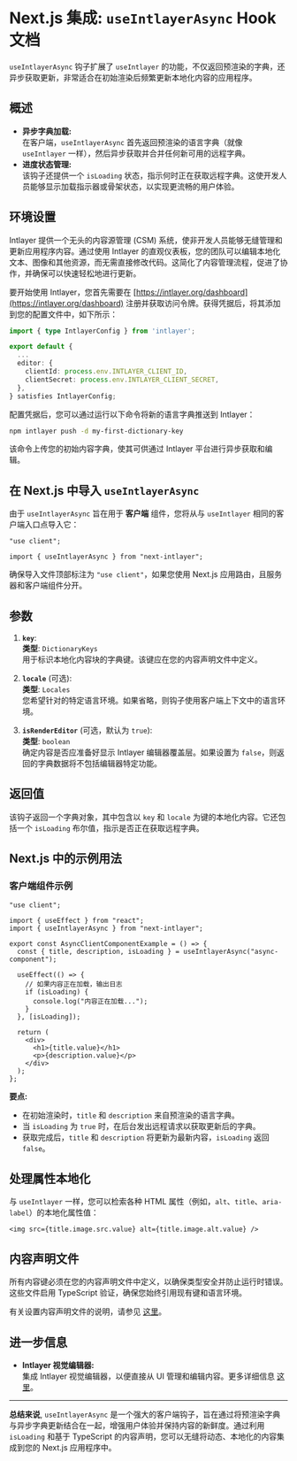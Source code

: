 # Next.js 集成: `useIntlayerAsync` Hook 文档

`useIntlayerAsync` 钩子扩展了 `useIntlayer` 的功能，不仅返回预渲染的字典，还异步获取更新，非常适合在初始渲染后频繁更新本地化内容的应用程序。

## 概述

- **异步字典加载:**  
  在客户端，`useIntlayerAsync` 首先返回预渲染的语言字典（就像 `useIntlayer` 一样），然后异步获取并合并任何新可用的远程字典。
- **进度状态管理:**  
  该钩子还提供一个 `isLoading` 状态，指示何时正在获取远程字典。这使开发人员能够显示加载指示器或骨架状态，以实现更流畅的用户体验。

## 环境设置

Intlayer 提供一个无头的内容源管理 (CSM) 系统，使非开发人员能够无缝管理和更新应用程序内容。通过使用 Intlayer 的直观仪表板，您的团队可以编辑本地化文本、图像和其他资源，而无需直接修改代码。这简化了内容管理流程，促进了协作，并确保可以快速轻松地进行更新。

要开始使用 Intlayer，您首先需要在 [https://intlayer.org/dashboard](https://intlayer.org/dashboard) 注册并获取访问令牌。获得凭据后，将其添加到您的配置文件中，如下所示：

```typescript
import { type IntlayerConfig } from 'intlayer';

export default {
  ...
  editor: {
    clientId: process.env.INTLAYER_CLIENT_ID,
    clientSecret: process.env.INTLAYER_CLIENT_SECRET,
  },
} satisfies IntlayerConfig;
```

配置凭据后，您可以通过运行以下命令将新的语言字典推送到 Intlayer：

```bash
npm intlayer push -d my-first-dictionary-key
```

该命令上传您的初始内容字典，使其可供通过 Intlayer 平台进行异步获取和编辑。

## 在 Next.js 中导入 `useIntlayerAsync`

由于 `useIntlayerAsync` 旨在用于 **客户端** 组件，您将从与 `useIntlayer` 相同的客户端入口点导入它：

```tsx
"use client";

import { useIntlayerAsync } from "next-intlayer";
```

确保导入文件顶部标注为 `"use client"`，如果您使用 Next.js 应用路由，且服务器和客户端组件分开。

## 参数

1. **`key`**:  
   **类型**: `DictionaryKeys`  
   用于标识本地化内容块的字典键。该键应在您的内容声明文件中定义。

2. **`locale`** (可选):  
   **类型**: `Locales`  
   您希望针对的特定语言环境。如果省略，则钩子使用客户端上下文中的语言环境。

3. **`isRenderEditor`** (可选，默认为 `true`):  
   **类型**: `boolean`  
   确定内容是否应准备好显示 Intlayer 编辑器覆盖层。如果设置为 `false`，则返回的字典数据将不包括编辑器特定功能。

## 返回值

该钩子返回一个字典对象，其中包含以 `key` 和 `locale` 为键的本地化内容。它还包括一个 `isLoading` 布尔值，指示是否正在获取远程字典。

## Next.js 中的示例用法

### 客户端组件示例

```tsx
"use client";

import { useEffect } from "react";
import { useIntlayerAsync } from "next-intlayer";

export const AsyncClientComponentExample = () => {
  const { title, description, isLoading } = useIntlayerAsync("async-component");

  useEffect(() => {
    // 如果内容正在加载，输出日志
    if (isLoading) {
      console.log("内容正在加载...");
    }
  }, [isLoading]);

  return (
    <div>
      <h1>{title.value}</h1>
      <p>{description.value}</p>
    </div>
  );
};
```

**要点:**

- 在初始渲染时，`title` 和 `description` 来自预渲染的语言字典。
- 当 `isLoading` 为 `true` 时，在后台发出远程请求以获取更新后的字典。
- 获取完成后，`title` 和 `description` 将更新为最新内容，`isLoading` 返回 `false`。

## 处理属性本地化

与 `useIntlayer` 一样，您可以检索各种 HTML 属性（例如，`alt`、`title`、`aria-label`）的本地化属性值：

```tsx
<img src={title.image.src.value} alt={title.image.alt.value} />
```

## 内容声明文件

所有内容键必须在您的内容声明文件中定义，以确保类型安全并防止运行时错误。这些文件启用 TypeScript 验证，确保您始终引用现有键和语言环境。

有关设置内容声明文件的说明，请参见 [这里](https://github.com/aymericzip/intlayer/blob/main/docs/zh/content_declaration/get_started.md)。

## 进一步信息

- **Intlayer 视觉编辑器:**  
  集成 Intlayer 视觉编辑器，以便直接从 UI 管理和编辑内容。更多详细信息 [这里](https://github.com/aymericzip/intlayer/blob/main/docs/zh/intlayer_editor.md)。

---

**总结来说**, `useIntlayerAsync` 是一个强大的客户端钩子，旨在通过将预渲染字典与异步字典更新结合在一起，增强用户体验并保持内容的新鲜度。通过利用 `isLoading` 和基于 TypeScript 的内容声明，您可以无缝将动态、本地化的内容集成到您的 Next.js 应用程序中。
